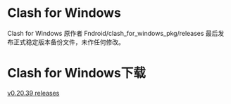 # Clash for Windows

Clash for Windows 原作者 Fndroid/clash_for_windows_pkg/releases 最后发布正式稳定版本备份文件，未作任何修改。

# Clash for Windows下载
[v0.20.39 releases](https://github.com/netboy1024/clash_for_windows/releases/tag/v0.20.39)
